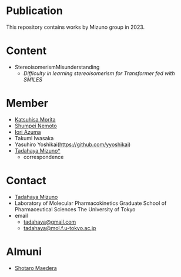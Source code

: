 # Publication
This repository contains works by Mizuno group in 2023.  

# Content
- StereoisomerismMisunderstanding  
    - *Difficulty in learning stereoisomerism for Transformer fed with SMILES*  

# Member
- [Katsuhisa Morita](https://github.com/KatsuhisaMorita)  
- [Shumpei Nemoto](https://github.com/Nemoto-S)  
- [Iori Azuma](https://github.com/groovy-phazuma)  
- Takumi Iwasaka  
- Yasuhiro Yoshikai(https://github.com/yyoshikai)  
- [Tadahaya Mizuno*](https://github.com/tadahayamiz)  
    - correspondence  

# Contact
- [Tadahaya Mizuno](https://github.com/tadahayamiz)  
- Laboratory of Molecular Pharmacokinetics Graduate School of Pharmaceutical Sciences The University of Tokyo  
- email  
    - tadahaya@gmail.com  
    - tadahaya@mol.f.u-tokyo.ac.jp  

# Almuni
- [Shotaro Maedera](https://github.com/ShotaroMaedera)  